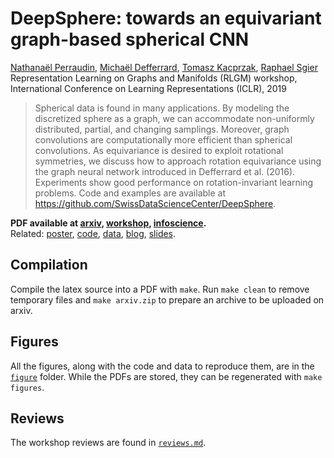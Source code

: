 # DeepSphere: towards an equivariant graph-based spherical CNN

[Nathanaël Perraudin][nath], [Michaël Defferrard][mdeff], [Tomasz Kacprzak][tomek], [Raphael Sgier][raphael]\
Representation Learning on Graphs and Manifolds (RLGM) workshop, International Conference on Learning Representations (ICLR), 2019

[nath]: https://perraudin.info
[mdeff]: https://deff.ch
[tomek]: https://www.ipa.phys.ethz.ch/people/person-detail.MjEyNzM5.TGlzdC82NjQsNTkxMDczNDQw.html
[raphael]: https://www.ipa.phys.ethz.ch/people/person-detail.MTcyNDY3.TGlzdC82NjQsNTkxMDczNDQw.html

> Spherical data is found in many applications.
> By modeling the discretized sphere as a graph, we can accommodate non-uniformly distributed, partial, and changing samplings.
> Moreover, graph convolutions are computationally more efficient than spherical convolutions.
> As equivariance is desired to exploit rotational symmetries, we discuss how to approach rotation equivariance using the graph neural network introduced in Defferrard et al. (2016).
> Experiments show good performance on rotation-invariant learning problems.
> Code and examples are available at https://github.com/SwissDataScienceCenter/DeepSphere.

**PDF available at [arxiv], [workshop], [infoscience].**\
Related: [poster], [code], [data], [blog], [slides].

[arxiv]: https://arxiv.org/abs/1904.05146
[workshop]: https://rlgm.github.io/papers/71.pdf
[infoscience]: https://infoscience.epfl.ch
[poster]: https://doi.org/10.5281/zenodo.2839355
[code]: https://github.com/SwissDataScienceCenter/DeepSphere
[data]: https://doi.org/10.5281/zenodo.1303271
[blog]: https://datascience.ch/deepsphere-a-neural-network-architecture-for-spherical-data
[slides]: https://doi.org/10.5281/zenodo.3243380

## Compilation

Compile the latex source into a PDF with `make`.
Run `make clean` to remove temporary files and `make arxiv.zip` to prepare an archive to be uploaded on arxiv.

## Figures

All the figures, along with the code and data to reproduce them, are in the [`figure`](figures/) folder.
While the PDFs are stored, they can be regenerated with `make figures`.

## Reviews

The workshop reviews are found in [`reviews.md`](reviews.md).
